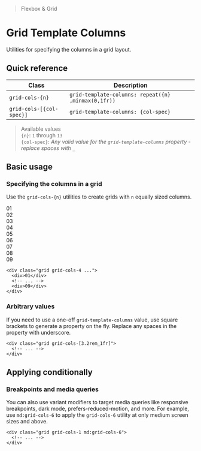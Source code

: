 > Flexbox & Grid

# Grid Template Columns

Utilities for specifying the columns in a grid layout.

## Quick reference

| Class                    | Description                                          |
|--------------------------|------------------------------------------------------|
| `grid-cols-{n}`          | `grid-template-columns: repeat({n} ,minmax(0,1fr))`  |
| `grid-cols-[{col-spec}]` | `grid-template-columns: {col-spec}`                  |

> Available values <br />
> `{n}`: `1` through `13` <br />
> `{col-spec}`: _Any valid value for the `grid-template-columns` property - replace spaces with `_`_ <br />

## Basic usage

### Specifying the columns in a grid
Use the `grid-cols-{n}` utilities to create grids with `n` equally sized columns.

<example-container class="overflow-auto">
  <div class="ex-bg--striped ex-bg--pink grid grid-cols-4 gap-24 rounded-8">
    <div class="pd-bg-pink-500 ex-box">01</div>
    <div class="pd-bg-pink-500 ex-box">02</div>
    <div class="pd-bg-pink-500 ex-box">03</div>
    <div class="pd-bg-pink-500 ex-box">04</div>
    <div class="pd-bg-pink-500 ex-box">05</div>
    <div class="pd-bg-pink-500 ex-box">06</div>
    <div class="pd-bg-pink-500 ex-box">07</div>
    <div class="pd-bg-pink-500 ex-box">08</div>
    <div class="pd-bg-pink-500 ex-box">09</div>
  </div>
</example-container>

```html{1}
<div class="grid grid-cols-4 ...">
  <div>01</div>
  <!-- ... -->
  <div>09</div>
</div>
```

### Arbitrary values

If you need to use a one-off `grid-template-columns` value, use square brackets to generate a property on the fly. Replace any spaces in the property with underscore.

```html{1}
<div class="grid grid-cols-[3.2rem_1fr]">
  <!-- ... -->
</div>
```

## Applying conditionally

### Breakpoints and media queries
You can also use variant modifiers to target media queries like responsive breakpoints, dark mode, prefers-reduced-motion, and more. For example, use `md:grid-cols-6` to apply the `grid-cols-6` utility at only medium screen sizes and above.

```html{1}
<div class="grid grid-cols-1 md:grid-cols-6">
  <!-- ... -->
</div>
```
